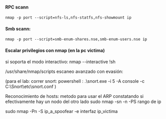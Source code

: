 #### RPC scann
    nmap -p port --script=nfs-ls,nfs-statfs,nfs-showmount ip   

#### Smb scann:
    nmap -p port --script=smb-enum-shares.nse,smb-enum-users.nse ip




#### Escalar privilegios con nmap (en la pc victima)
si soporta el modo interactivo:
    nmap --interactive
    !sh

/usr/share/nmap/scripts
escaneo avanzado con evasión:

(para el lab: correr snort: powershell : .\snort.exe -i 5 -A console -c C:\Snort\etc\snort.conf )

Reconocimiento de hosts:
metodo para usar el ARP constatando si efectivamente hay un nodo del otro lado
sudo nmap -sn -n -PS rango de ip

sudo nmap -Pn -S ip_a_spoofear -e interfaz ip_victima
